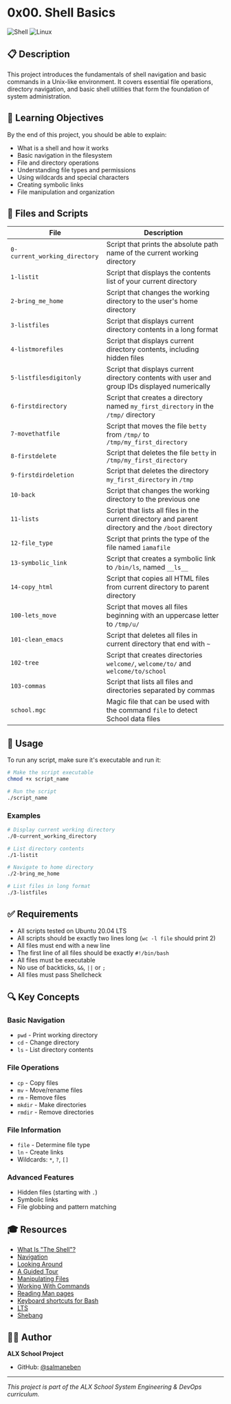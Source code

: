# 0x00. Shell Basics

![Shell](https://img.shields.io/badge/Shell-Bash-green)
![Linux](https://img.shields.io/badge/OS-Linux-blue)

## 📋 Description

This project introduces the fundamentals of shell navigation and basic commands in a Unix-like environment. It covers essential file operations, directory navigation, and basic shell utilities that form the foundation of system administration.

## 🎯 Learning Objectives

By the end of this project, you should be able to explain:

- What is a shell and how it works
- Basic navigation in the filesystem
- File and directory operations
- Understanding file types and permissions
- Using wildcards and special characters
- Creating symbolic links
- File manipulation and organization

## 📁 Files and Scripts

| File | Description |
|------|-------------|
| `0-current_working_directory` | Script that prints the absolute path name of the current working directory |
| `1-listit` | Script that displays the contents list of your current directory |
| `2-bring_me_home` | Script that changes the working directory to the user's home directory |
| `3-listfiles` | Script that displays current directory contents in a long format |
| `4-listmorefiles` | Script that displays current directory contents, including hidden files |
| `5-listfilesdigitonly` | Script that displays current directory contents with user and group IDs displayed numerically |
| `6-firstdirectory` | Script that creates a directory named `my_first_directory` in the `/tmp/` directory |
| `7-movethatfile` | Script that moves the file `betty` from `/tmp/` to `/tmp/my_first_directory` |
| `8-firstdelete` | Script that deletes the file `betty` in `/tmp/my_first_directory` |
| `9-firstdirdeletion` | Script that deletes the directory `my_first_directory` in `/tmp` |
| `10-back` | Script that changes the working directory to the previous one |
| `11-lists` | Script that lists all files in the current directory and parent directory and the `/boot` directory |
| `12-file_type` | Script that prints the type of the file named `iamafile` |
| `13-symbolic_link` | Script that creates a symbolic link to `/bin/ls`, named `__ls__` |
| `14-copy_html` | Script that copies all HTML files from current directory to parent directory |
| `100-lets_move` | Script that moves all files beginning with an uppercase letter to `/tmp/u/` |
| `101-clean_emacs` | Script that deletes all files in current directory that end with `~` |
| `102-tree` | Script that creates directories `welcome/`, `welcome/to/` and `welcome/to/school` |
| `103-commas` | Script that lists all files and directories separated by commas |
| `school.mgc` | Magic file that can be used with the command `file` to detect School data files |

## 🚀 Usage

To run any script, make sure it's executable and run it:

```bash
# Make the script executable
chmod +x script_name

# Run the script
./script_name
```

### Examples

```bash
# Display current working directory
./0-current_working_directory

# List directory contents
./1-listit

# Navigate to home directory
./2-bring_me_home

# List files in long format
./3-listfiles
```

## ✅ Requirements

- All scripts tested on Ubuntu 20.04 LTS
- All scripts should be exactly two lines long (`wc -l file` should print 2)
- All files must end with a new line
- The first line of all files should be exactly `#!/bin/bash`
- All files must be executable
- No use of backticks, `&&`, `||` or `;`
- All files must pass Shellcheck

## 🔍 Key Concepts

### Basic Navigation
- `pwd` - Print working directory
- `cd` - Change directory
- `ls` - List directory contents

### File Operations
- `cp` - Copy files
- `mv` - Move/rename files
- `rm` - Remove files
- `mkdir` - Make directories
- `rmdir` - Remove directories

### File Information
- `file` - Determine file type
- `ln` - Create links
- Wildcards: `*`, `?`, `[]`

### Advanced Features
- Hidden files (starting with `.`)
- Symbolic links
- File globbing and pattern matching

## 🎓 Resources

- [What Is "The Shell"?](http://linuxcommand.org/lc3_lts0010.php)
- [Navigation](http://linuxcommand.org/lc3_lts0020.php)
- [Looking Around](http://linuxcommand.org/lc3_lts0030.php)
- [A Guided Tour](http://linuxcommand.org/lc3_lts0040.php)
- [Manipulating Files](http://linuxcommand.org/lc3_lts0050.php)
- [Working With Commands](http://linuxcommand.org/lc3_lts0060.php)
- [Reading Man pages](http://linuxcommand.org/lc3_man_pages/man1.html)
- [Keyboard shortcuts for Bash](https://www.howtogeek.com/181/keyboard-shortcuts-for-bash-command-shell-for-ubuntu-debian-suse-redhat-linux-etc/)
- [LTS](https://wiki.ubuntu.com/LTS)
- [Shebang](https://en.wikipedia.org/wiki/Shebang_%28Unix%29)

## 👨‍💻 Author

**ALX School Project**
- GitHub: [@salmaneben](https://github.com/salmaneben)

---

*This project is part of the ALX School System Engineering & DevOps curriculum.*

